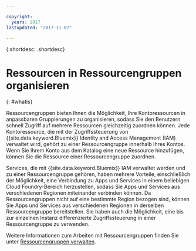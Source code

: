 ```yaml
---

copyright:
  years: 2017
lastupdated: "2017-11-07"

---
```


{:shortdesc: .shortdesc}

# Ressourcen in Ressourcengruppen organisieren
{: #whatis}

Ressourcengruppen bieten Ihnen die Möglichkeit, Ihre Kontoressourcen in anpassbaren Gruppierungen zu organisieren, sodass Sie den Benutzern schnell Zugriff auf mehrere Ressourcen gleichzeitig zuordnen können. Jede Kontoressource, die mit der Zugriffssteuerung von {{site.data.keyword.Bluemix}} Identity and Access Management (IAM) verwaltet wird, gehört zu einer Ressourcengruppe innerhalb Ihres Kontos. Wenn Sie Ihrem Konto aus dem Katalog eine neue Ressource hinzufügen, können Sie die Ressource einer Ressourcengruppe zuordnen. 

Services, die mit {{site.data.keyword.Bluemix}} IAM verwaltet werden und zu einer Ressourcengruppe gehören, haben mehrere Vorteile, einschließlich der Möglichkeit, eine Verbindung zu Apps und Services in einem beliebigen Cloud Foundry-Bereich herzustellen, sodass Sie Apps und Services aus verschiedenen Regionen miteinander verbinden können. Da Ressourcengruppen nicht auf eine bestimmte Region bezogen sind, können Sie Apps und Services aus verschiedenen Regionen in derselben Ressourcengruppe bereitstellen. Sie haben auch die Möglichkeit, eine bis zur einzelnen Instanz differenzierte Zugriffssteuerung in einer Ressourcengruppe zu verwenden.

Weitere Informationen zum Arbeiten mit Ressourcengruppen finden Sie unter [Ressourcengruppen verwalten](/docs/admin/resourcegroups.html).

